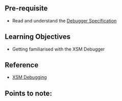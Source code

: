 ## Pre-requisite

- Read and understand the [Debugger Specification](https://exposnitc.github.io/support_tools-files/xsm-simulator.html)

## Learning Objectives 

- Getting familiarised with the XSM Debugger

## Reference

- [XSM Debugging](https://exposnitc.github.io/expos-docs/roadmap/stage-05/)

## Points to note:


